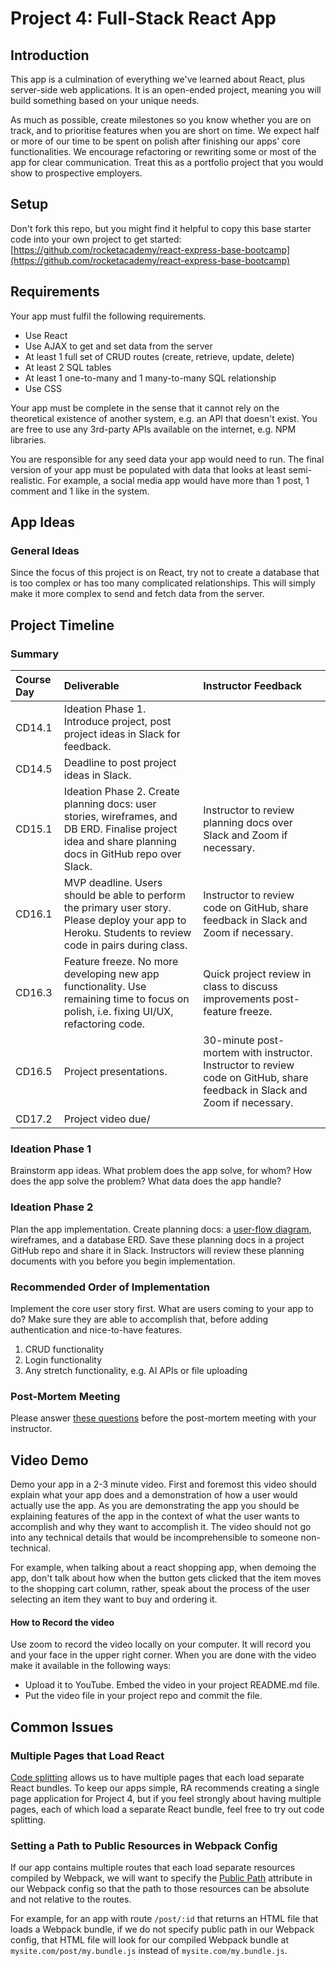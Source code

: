# Project 4: Full-Stack React App

## Introduction

This app is a culmination of everything we've learned about React, plus server-side web applications. It is an open-ended project, meaning you will build something based on your unique needs.

As much as possible, create milestones so you know whether you are on track, and to prioritise features when you are short on time. We expect half or more of our time to be spent on polish after finishing our apps' core functionalities. We encourage refactoring or rewriting some or most of the app for clear communication. Treat this as a portfolio project that you would show to prospective employers.

## Setup

Don't fork this repo, but you might find it helpful to copy this base starter code into your own project to get started: [https://github.com/rocketacademy/react-express-base-bootcamp](https://github.com/rocketacademy/react-express-base-bootcamp)

## Requirements

Your app must fulfil the following requirements.

* Use React
* Use AJAX to get and set data from the server
* At least 1 full set of CRUD routes \(create, retrieve, update, delete\)
* At least 2 SQL tables
* At least 1 one-to-many and 1 many-to-many SQL relationship
* Use CSS

Your app must be complete in the sense that it cannot rely on the theoretical existence of another system, e.g. an API that doesn't exist. You are free to use any 3rd-party APIs available on the internet, e.g. NPM libraries.

You are responsible for any seed data your app would need to run. The final version of your app must be populated with data that looks at least semi-realistic. For example, a social media app would have more than 1 post, 1 comment and 1 like in the system.

## App Ideas

### General Ideas

Since the focus of this project is on React, try not to create a database that is too complex or has too many complicated relationships. This will simply make it more complex to send and fetch data from the server.

## Project Timeline

### Summary

| Course Day | Deliverable | Instructor Feedback |
| :--- | :--- | :--- |
| CD14.1 | Ideation Phase 1. Introduce project, post project ideas in Slack for feedback. |  |
| CD14.5 | Deadline to post project ideas in Slack. |  |
| CD15.1 | Ideation Phase 2. Create planning docs: user stories, wireframes, and DB ERD. Finalise project idea and share planning docs in GitHub repo over Slack.  | Instructor to review planning docs over Slack and Zoom if necessary. |
| CD16.1 | MVP deadline. Users should be able to perform the primary user story. Please deploy your app to Heroku. Students to review code in pairs during class. | Instructor to review code on GitHub, share feedback in Slack and Zoom if necessary. |
| CD16.3 | Feature freeze. No more developing new app functionality. Use remaining time to focus on polish, i.e. fixing UI/UX, refactoring code. | Quick project review in class to discuss improvements post-feature freeze. |
| CD16.5 | Project presentations. | 30-minute post-mortem with instructor. Instructor to review code on GitHub, share feedback in Slack and Zoom if necessary. |
| CD17.2 | Project video due/ |  |

### Ideation Phase 1

Brainstorm app ideas. What problem does the app solve, for whom? How does the app solve the problem? What data does the app handle?

### Ideation Phase 2

Plan the app implementation. Create planning docs: a [user-flow diagram](https://careerfoundry.com/en/blog/ux-design/what-are-user-flows/), wireframes, and a database ERD. Save these planning docs in a project GitHub repo and share it in Slack. Instructors will review these planning documents with you before you begin implementation.

### Recommended Order of Implementation

Implement the core user story first. What are users coming to your app to do? Make sure they are able to accomplish that, before adding authentication and nice-to-have features.

1. CRUD functionality
2. Login functionality
3. Any stretch functionality, e.g. AI APIs or file uploading

### Post-Mortem Meeting

Please answer [these questions](../course-logistics/course-methodology.md#instructor-code-review) before the post-mortem meeting with your instructor.

## Video Demo

Demo your app in a 2-3 minute video. First and foremost this video should explain what your app does and a demonstration of how a user would actually use the app. As you are demonstrating the app you should be explaining features of the app in the context of what the user wants to accomplish and why they want to accomplish it. The video should not go into any technical details that would be incomprehensible to someone non-technical.

For example, when talking about a react shopping app, when demoing the app, don't talk about how when the button gets clicked that the item moves to the shopping cart column, rather, speak about the process of the user selecting an item they want to buy and ordering it.

#### How to Record the video

Use zoom to record the video locally on your computer. It will record you and your face in the upper right corner. When you are done with the video make it available in the following ways:

* Upload it to YouTube. Embed the video in your project README.md file.
* Put the video file in your project repo and commit the file.

## Common Issues

### Multiple Pages that Load React

[Code splitting](https://webpack.js.org/guides/code-splitting/) allows us to have multiple pages that each load separate React bundles. To keep our apps simple, RA recommends creating a single page application for Project 4, but if you feel strongly about having multiple pages, each of which load a separate React bundle, feel free to try out code splitting. 

### Setting a Path to Public Resources in Webpack Config

If our app contains multiple routes that each load separate resources compiled by Webpack, we will want to specify the [Public Path](https://webpack.js.org/guides/public-path/) attribute in our Webpack config so that the path to those resources can be absolute and not relative to the routes.

For example, for an app with route `/post/:id` that returns an HTML file that loads a Webpack bundle, if we do not specify public path in our Webpack config, that HTML file will look for our compiled Webpack bundle at `mysite.com/post/my.bundle.js` instead of `mysite.com/my.bundle.js`. 

